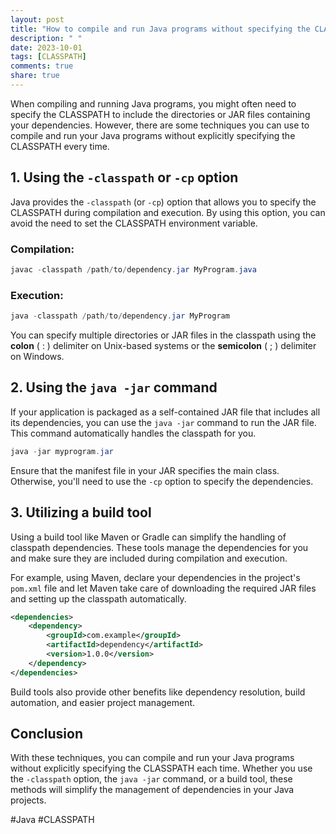 ```yaml
---
layout: post
title: "How to compile and run Java programs without specifying the CLASSPATH"
description: " "
date: 2023-10-01
tags: [CLASSPATH]
comments: true
share: true
---
```


When compiling and running Java programs, you might often need to specify the CLASSPATH to include the directories or JAR files containing your dependencies. However, there are some techniques you can use to compile and run your Java programs without explicitly specifying the CLASSPATH every time.

## 1. Using the `-classpath` or `-cp` option

Java provides the `-classpath` (or `-cp`) option that allows you to specify the CLASSPATH during compilation and execution. By using this option, you can avoid the need to set the CLASSPATH environment variable.

### Compilation:
```java
javac -classpath /path/to/dependency.jar MyProgram.java
```

### Execution:
```java
java -classpath /path/to/dependency.jar MyProgram
```

You can specify multiple directories or JAR files in the classpath using the **colon** ( : ) delimiter on Unix-based systems or the **semicolon** ( ; ) delimiter on Windows.

## 2. Using the `java -jar` command

If your application is packaged as a self-contained JAR file that includes all its dependencies, you can use the `java -jar` command to run the JAR file. This command automatically handles the classpath for you.

```java
java -jar myprogram.jar
```

Ensure that the manifest file in your JAR specifies the main class. Otherwise, you'll need to use the `-cp` option to specify the dependencies.
  
## 3. Utilizing a build tool

Using a build tool like Maven or Gradle can simplify the handling of classpath dependencies. These tools manage the dependencies for you and make sure they are included during compilation and execution.

For example, using Maven, declare your dependencies in the project's `pom.xml` file and let Maven take care of downloading the required JAR files and setting up the classpath automatically.

```xml
<dependencies>
    <dependency>
        <groupId>com.example</groupId>
        <artifactId>dependency</artifactId>
        <version>1.0.0</version>
    </dependency>
</dependencies>
```

Build tools also provide other benefits like dependency resolution, build automation, and easier project management.

## Conclusion

With these techniques, you can compile and run your Java programs without explicitly specifying the CLASSPATH each time. Whether you use the `-classpath` option, the `java -jar` command, or a build tool, these methods will simplify the management of dependencies in your Java projects.

#Java #CLASSPATH